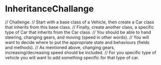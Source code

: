 # InheritanceChallange

// Challenge.
        // Start with a base class of a Vehicle, then create a Car class that inherits from this base class.
        // Finally, create another class, a specific type of Car that inherits from the Car class.
        // You should be able to hand steering, changing gears, and moving (speed in other words).
        // You will want to decide where to put the appropriate state and behaviours (fields and methods).
        // As mentioned above, changing gears, increasing/decreasing speed should be included.
        // For you specific type of vehicle you will want to add something specific for that type of car.
